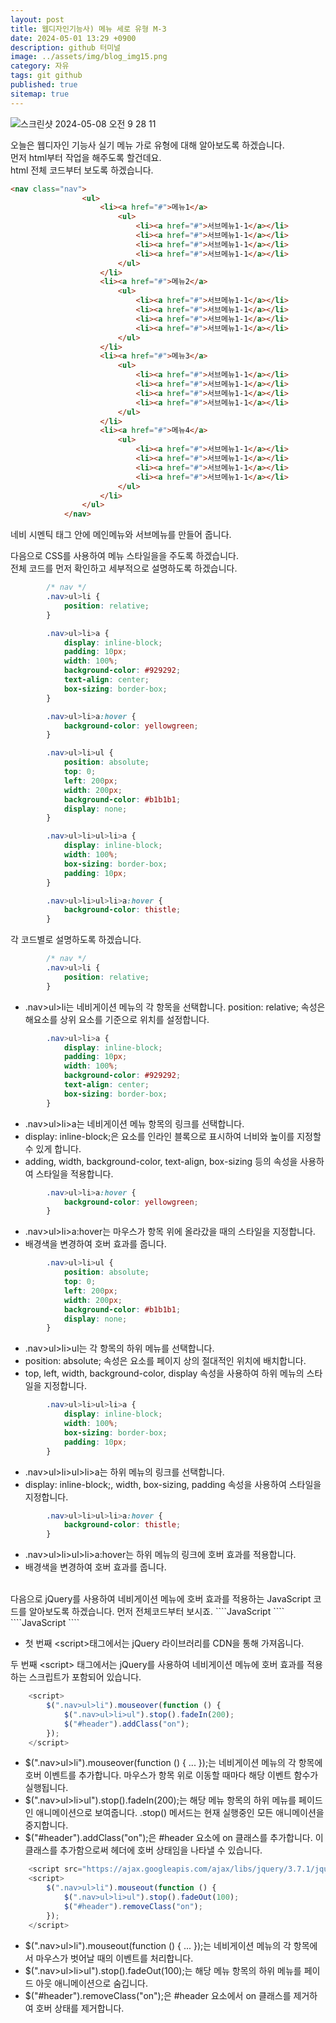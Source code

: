 ```yaml
---
layout: post
title: 웹디자인기능사) 메뉴 세로 유형 M-3
date: 2024-05-01 13:29 +0900
description: github 터미널
image: ../assets/img/blog_img15.png
category: 자유
tags: git github
published: true
sitemap: true
---
```


![스크린샷 2024-05-08 오전 9 28 11](https://github.com/parksohyunnn/parksohyunnn.github.io/assets/164127801/07d124fa-ba67-40c0-97da-7beae6e31594)

오늘은 웹디자인 기능사 실기 메뉴 가로 유형에 대해 알아보도록 하겠습니다.    
먼저 html부터 작업을 해주도록 할건데요.   
html 전체 코드부터 보도록 하겠습니다. 
````html  
<nav class="nav">
                <ul>
                    <li><a href="#">메뉴1</a>
                        <ul>
                            <li><a href="#">서브메뉴1-1</a></li>
                            <li><a href="#">서브메뉴1-1</a></li>
                            <li><a href="#">서브메뉴1-1</a></li>
                            <li><a href="#">서브메뉴1-1</a></li>
                        </ul>
                    </li>
                    <li><a href="#">메뉴2</a>
                        <ul>
                            <li><a href="#">서브메뉴1-1</a></li>
                            <li><a href="#">서브메뉴1-1</a></li>
                            <li><a href="#">서브메뉴1-1</a></li>
                            <li><a href="#">서브메뉴1-1</a></li>
                        </ul>
                    </li>
                    <li><a href="#">메뉴3</a>
                        <ul>
                            <li><a href="#">서브메뉴1-1</a></li>
                            <li><a href="#">서브메뉴1-1</a></li>
                            <li><a href="#">서브메뉴1-1</a></li>
                            <li><a href="#">서브메뉴1-1</a></li>
                        </ul>
                    </li>
                    <li><a href="#">메뉴4</a>
                        <ul>
                            <li><a href="#">서브메뉴1-1</a></li>
                            <li><a href="#">서브메뉴1-1</a></li>
                            <li><a href="#">서브메뉴1-1</a></li>
                            <li><a href="#">서브메뉴1-1</a></li>
                        </ul>
                    </li>
                </ul>
            </nav>
````
네비 시멘틱 태그 안에 메인메뉴와 서브메뉴를 만들어 줍니다.
<br>

다음으로 CSS를 사용하여 메뉴 스타일을을 주도록 하겠습니다.   
전체 코드를 먼저 확인하고 세부적으로 설명하도록 하겠습니다.   
````css
        /* nav */
        .nav>ul>li {
            position: relative;
        }

        .nav>ul>li>a {
            display: inline-block;
            padding: 10px;
            width: 100%;
            background-color: #929292;
            text-align: center;
            box-sizing: border-box;
        }

        .nav>ul>li>a:hover {
            background-color: yellowgreen;
        }

        .nav>ul>li>ul {
            position: absolute;
            top: 0;
            left: 200px;
            width: 200px;
            background-color: #b1b1b1;
            display: none;
        }

        .nav>ul>li>ul>li>a {
            display: inline-block;
            width: 100%;
            box-sizing: border-box;
            padding: 10px;
        }

        .nav>ul>li>ul>li>a:hover {
            background-color: thistle;
        }
````

각 코드별로 설명하도록 하겠습니다.

````css
        /* nav */
        .nav>ul>li {
            position: relative;
        }
````       
- .nav>ul>li는 네비게이션 메뉴의 각 항목을 선택합니다. position: relative; 속성은 해요소를 상위 요소를 기준으로 위치를 설정합니다.

````css
        .nav>ul>li>a {
            display: inline-block;
            padding: 10px;
            width: 100%;
            background-color: #929292;
            text-align: center;
            box-sizing: border-box;
        }
````
- .nav>ul>li>a는 네비게이션 메뉴 항목의 링크를 선택합니다. 
- display: inline-block;은 요소를 인라인 블록으로 표시하여 너비와 높이를 지정할 수 있게 합니다. 
- adding, width, background-color, text-align, box-sizing 등의 속성을 사용하여 스타일을 적용합니다.

````css
        .nav>ul>li>a:hover {
            background-color: yellowgreen;
        }
````
- .nav>ul>li>a:hover는 마우스가 항목 위에 올라갔을 때의 스타일을 지정합니다. 
- 배경색을 변경하여 호버 효과를 줍니다.

````css
        .nav>ul>li>ul {
            position: absolute;
            top: 0;
            left: 200px;
            width: 200px;
            background-color: #b1b1b1;
            display: none;
        }
````
- .nav>ul>li>ul는 각 항목의 하위 메뉴를 선택합니다.
- position: absolute; 속성은 요소를 페이지 상의 절대적인 위치에 배치합니다. 
- top, left, width, background-color, display 속성을 사용하여 하위 메뉴의 스타일을 지정합니다.

````css
        .nav>ul>li>ul>li>a {
            display: inline-block;
            width: 100%;
            box-sizing: border-box;
            padding: 10px;
        }
````
- .nav>ul>li>ul>li>a는 하위 메뉴의 링크를 선택합니다. 
- display: inline-block;, width, box-sizing, padding 속성을 사용하여 스타일을 지정합니다.

````css
        .nav>ul>li>ul>li>a:hover {
            background-color: thistle;
        }
````
- .nav>ul>li>ul>li>a:hover는 하위 메뉴의 링크에 호버 효과를 적용합니다. 
- 배경색을 변경하여 호버 효과를 줍니다.    
<br>
다음으로 jQuery를 사용하여 네비게이션 메뉴에 호버 효과를 적용하는 JavaScript 코드를 알아보도록 하겠습니다. 먼저 전체코드부터 보시죠.
````JavaScript   
    <script src="https://ajax.googleapis.com/ajax/libs/jquery/3.7.1/jquery.min.js"></script>
    <script>
        $(".nav>ul>li").mouseover(function () {
            $(".nav>ul>li>ul").stop().fadeIn(200);
            $("#header").addClass("on");
        });
        $(".nav>ul>li").mouseout(function () {
            $(".nav>ul>li>ul").stop().fadeOut(100);
            $("#header").removeClass("on");
        });
    </script>
````
````JavaScript   
    <script src="https://ajax.googleapis.com/ajax/libs/jquery/3.7.1/jquery.min.js"></script>
````

- 첫 번째 &lt;script&gt;태그에서는 jQuery 라이브러리를 CDN을 통해 가져옵니다.

두 번째 &lt;script&gt; 태그에서는 jQuery를 사용하여 네비게이션 메뉴에 호버 효과를 적용하는 스크립트가 포함되어 있습니다.

````JavaScript   
    <script>
        $(".nav>ul>li").mouseover(function () {
            $(".nav>ul>li>ul").stop().fadeIn(200);
            $("#header").addClass("on");
        });
    </script>
````
- $(".nav>ul>li").mouseover(function () { ... });는 네비게이션 메뉴의 각 항목에 호버 이벤트를 추가합니다. 마우스가 항목 위로 이동할 때마다 해당 이벤트 함수가 실행됩니다.   
- $(".nav>ul>li>ul").stop().fadeIn(200);는 해당 메뉴 항목의 하위 메뉴를 페이드 인 애니메이션으로 보여줍니다. .stop() 메서드는 현재 실행중인 모든 애니메이션을 중지합니다.   
- $("#header").addClass("on");은 #header 요소에 on 클래스를 추가합니다. 이 클래스를 추가함으로써 헤더에 호버 상태임을 나타낼 수 있습니다.   
  
````JavaScript   
    <script src="https://ajax.googleapis.com/ajax/libs/jquery/3.7.1/jquery.min.js"></script>
    <script>
        $(".nav>ul>li").mouseout(function () {
            $(".nav>ul>li>ul").stop().fadeOut(100);
            $("#header").removeClass("on");
        });
    </script>
````
- $(".nav>ul>li").mouseout(function () { ... });는 네비게이션 메뉴의 각 항목에서 마우스가 벗어날 때의 이벤트를 처리합니다.
- $(".nav>ul>li>ul").stop().fadeOut(100);는 해당 메뉴 항목의 하위 메뉴를 페이드 아웃 애니메이션으로 숨깁니다.
- $("#header").removeClass("on");은 #header 요소에서 on 클래스를 제거하여 호버 상태를 제거합니다.


